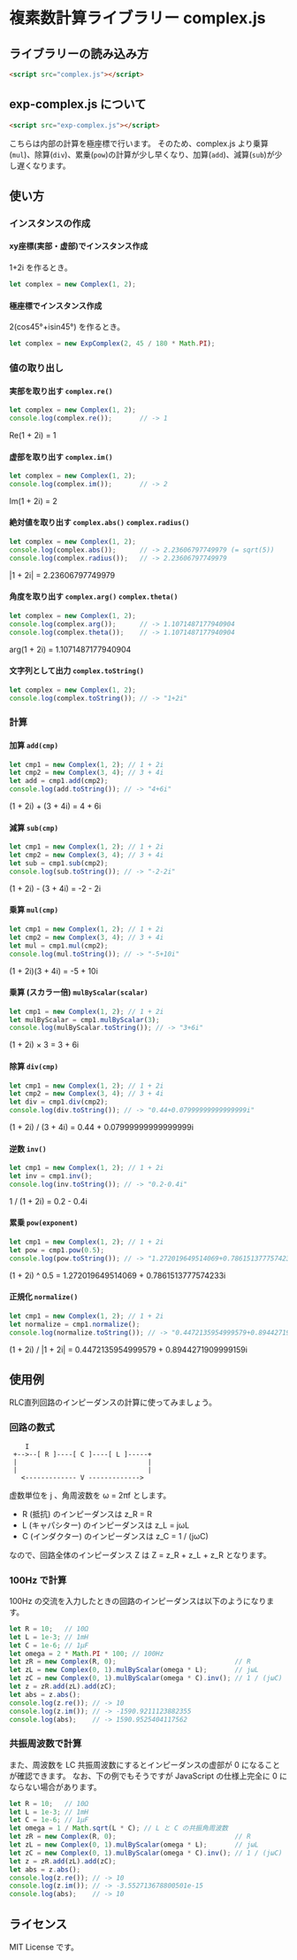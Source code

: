 # 複素数計算ライブラリー complex.js
 
## ライブラリーの読み込み方
```html
<script src="complex.js"></script>
```

## exp-complex.js について
```html
<script src="exp-complex.js"></script>
```
こちらは内部の計算を極座標で行います。
そのため、complex.js より乗算(`mul`)、除算(`div`)、累乗(`pow`)の計算が少し早くなり、加算(`add`)、減算(`sub`)が少し遅くなります。


## 使い方
### インスタンスの作成
#### xy座標(実部・虚部)でインスタンス作成
1+2i を作るとき。
```js
let complex = new Complex(1, 2);
```

#### 極座標でインスタンス作成
2(cos45°+isin45°) を作るとき。
```js
let complex = new ExpComplex(2, 45 / 180 * Math.PI);
```

### 値の取り出し
#### 実部を取り出す `complex.re()`
```js
let complex = new Complex(1, 2);
console.log(complex.re());       // -> 1
```
Re(1 + 2i) = 1

#### 虚部を取り出す `complex.im()`
```js
let complex = new Complex(1, 2);
console.log(complex.im());       // -> 2
```
Im(1 + 2i) = 2

#### 絶対値を取り出す `complex.abs()` `complex.radius()`
```js
let complex = new Complex(1, 2);
console.log(complex.abs());      // -> 2.23606797749979 (= sqrt(5))
console.log(complex.radius());   // -> 2.23606797749979
```
|1 + 2i| = 2.23606797749979

#### 角度を取り出す `complex.arg()` `complex.theta()`
```js
let complex = new Complex(1, 2);
console.log(complex.arg());      // -> 1.1071487177940904
console.log(complex.theta());    // -> 1.1071487177940904
```
arg(1 + 2i) = 1.1071487177940904

#### 文字列として出力 `complex.toString()`
```js
let complex = new Complex(1, 2);
console.log(complex.toString()); // -> "1+2i"
```

### 計算
#### 加算 `add(cmp)`
```js
let cmp1 = new Complex(1, 2); // 1 + 2i
let cmp2 = new Complex(3, 4); // 3 + 4i
let add = cmp1.add(cmp2);
console.log(add.toString()); // -> "4+6i"
```
(1 + 2i) + (3 + 4i) = 4 + 6i

#### 減算 `sub(cmp)`
```js
let cmp1 = new Complex(1, 2); // 1 + 2i
let cmp2 = new Complex(3, 4); // 3 + 4i
let sub = cmp1.sub(cmp2);
console.log(sub.toString()); // -> "-2-2i"
```
(1 + 2i) - (3 + 4i) = -2 - 2i

#### 乗算 `mul(cmp)`
```js
let cmp1 = new Complex(1, 2); // 1 + 2i
let cmp2 = new Complex(3, 4); // 3 + 4i
let mul = cmp1.mul(cmp2);
console.log(mul.toString()); // -> "-5+10i"
```
(1 + 2i)(3 + 4i) = -5 + 10i

#### 乗算 (スカラー倍) `mulByScalar(scalar)`
```js
let cmp1 = new Complex(1, 2); // 1 + 2i
let mulByScalar = cmp1.mulByScalar(3);
console.log(mulByScalar.toString()); // -> "3+6i"
```
(1 + 2i) × 3 = 3 + 6i

#### 除算 `div(cmp)`
```js
let cmp1 = new Complex(1, 2); // 1 + 2i
let cmp2 = new Complex(3, 4); // 3 + 4i
let div = cmp1.div(cmp2);
console.log(div.toString()); // -> "0.44+0.07999999999999999i"
```
(1 + 2i) / (3 + 4i) = 0.44 + 0.07999999999999999i

#### 逆数 `inv()`
```js
let cmp1 = new Complex(1, 2); // 1 + 2i
let inv = cmp1.inv();
console.log(inv.toString()); // -> "0.2-0.4i"
```
1 / (1 + 2i) = 0.2 - 0.4i

#### 累乗 `pow(exponent)`
```js
let cmp1 = new Complex(1, 2); // 1 + 2i
let pow = cmp1.pow(0.5);
console.log(pow.toString()); // -> "1.272019649514069+0.7861513777574233i"
```
(1 + 2i) ^ 0.5 = 1.272019649514069 + 0.7861513777574233i

#### 正規化 `normalize()`
```js
let cmp1 = new Complex(1, 2); // 1 + 2i
let normalize = cmp1.normalize();
console.log(normalize.toString()); // -> "0.4472135954999579+0.8944271909999159i"
```
(1 + 2i) / |1 + 2i| = 0.4472135954999579 + 0.8944271909999159i


## 使用例
RLC直列回路のインピーダンスの計算に使ってみましょう。

### 回路の数式
```
    I
 +-->--[ R ]----[ C ]----[ L ]-----+
 |                                 |
 |                                 |
   <------------- V ------------->
```

虚数単位を j 、角周波数を ω = 2πf とします。

- R (抵抗) のインピーダンスは z_R = R
- L (キャパシター) のインピーダンスは z_L = jωL
- C (インダクター) のインピーダンスは z_C = 1 / (jωC)

なので、回路全体のインピーダンス Z は Z = z_R + z_L + z_R となります。

### 100Hz で計算
100Hz の交流を入力したときの回路のインピーダンスは以下のようになります。

```js
let R = 10;   // 10Ω
let L = 1e-3; // 1mH
let C = 1e-6; // 1μF
let omega = 2 * Math.PI * 100; // 100Hz
let zR = new Complex(R, 0);                              // R
let zL = new Complex(0, 1).mulByScalar(omega * L);       // jωL
let zC = new Complex(0, 1).mulByScalar(omega * C).inv(); // 1 / (jωC)
let z = zR.add(zL).add(zC);
let abs = z.abs();
console.log(z.re()); // -> 10
console.log(z.im()); // -> -1590.9211123882355
console.log(abs);    // -> 1590.9525404117562
```

### 共振周波数で計算
また、周波数を LC 共振周波数にするとインピーダンスの虚部が 0 になることが確認できます。
なお、下の例でもそうですが JavaScript の仕様上完全に 0 にならない場合があります。
```js
let R = 10;   // 10Ω
let L = 1e-3; // 1mH
let C = 1e-6; // 1μF
let omega = 1 / Math.sqrt(L * C); // L と C の共振角周波数
let zR = new Complex(R, 0);                              // R
let zL = new Complex(0, 1).mulByScalar(omega * L);       // jωL
let zC = new Complex(0, 1).mulByScalar(omega * C).inv(); // 1 / (jωC)
let z = zR.add(zL).add(zC);
let abs = z.abs();
console.log(z.re()); // -> 10
console.log(z.im()); // -> -3.552713678800501e-15
console.log(abs);    // -> 10
```


## ライセンス
MIT License です。